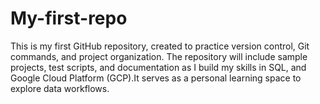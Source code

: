 # My-first-repo
This is my first GitHub repository, created to practice version control, Git commands, and project organization. The repository will include sample projects, test scripts, and documentation as I build my skills in SQL, and Google Cloud Platform (GCP).It serves as a personal learning space to explore data workflows.
